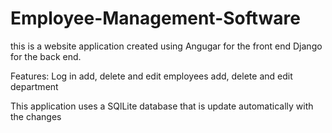 # Employee-Management-Software
this is a website application created using Angugar for the front end
Django for the back end.

Features:
  Log in
  add, delete and edit employees
  add, delete and edit department
  
This application uses a SQlLite database that is update automatically with
the changes
